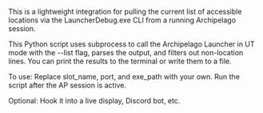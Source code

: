 This is a lightweight integration for pulling the current list of accessible locations via the LauncherDebug.exe CLI from a running Archipelago session.

This Python script uses subprocess to call the Archipelago Launcher in UT mode with the --list flag, parses the output, and filters out non-location lines. 
You can print the results to the terminal or write them to a file.

To use:
Replace slot_name, port, and exe_path with your own.
Run the script after the AP session is active.

Optional: Hook it into a live display, Discord bot, etc.
